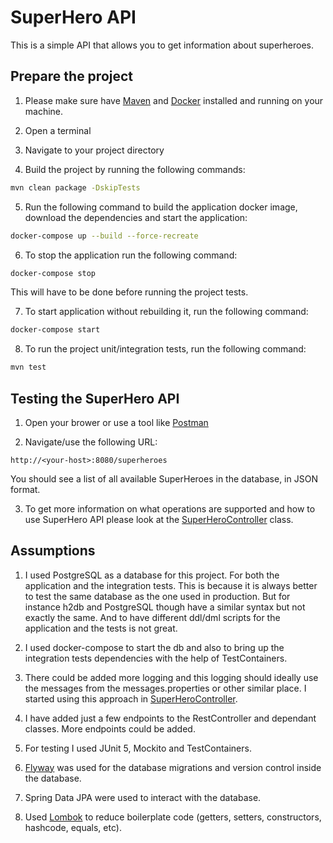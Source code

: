 # SuperHero API

This is a simple API that allows you to get information about superheroes.

## Prepare the project

1. Please make sure have [Maven](https://maven.apache.org/) and [Docker](https://www.docker.com/) installed and running on your machine.

2. Open a terminal

3. Navigate to your project directory

4. Build the project by running the following commands:

```bash
mvn clean package -DskipTests
```

5. Run the following command to build the application docker image, download the dependencies and start the application:

```bash
docker-compose up --build --force-recreate
```

6. To stop the application run the following command:

```bash
docker-compose stop
```
This will have to be done before running the project tests.

7. To start application without rebuilding it, run the following command:

```bash
docker-compose start
```

8. To run the project unit/integration tests, run the following command:

```bash
mvn test
```

## Testing the SuperHero API

1. Open your brower or use a tool like [Postman](https://www.postman.com/)

2. Navigate/use the following URL:

```
http://<your-host>:8080/superheroes
```

You should see a list of all available SuperHeroes in the database, in JSON format.

3. To get more information on what operations are supported and how to use SuperHero API please look at the [SuperHeroController](src/main/java/com/example/heroapi/controller/SuperHeroController.java) class.

## Assumptions

1. I used PostgreSQL as a database for this project. For both the application and the integration tests. This is because it is always better to test the same database as the one used in production. But for instance h2db and PostgreSQL though have a similar syntax but not exactly the same. And to have different ddl/dml scripts for the application and the tests is not great.

2. I used docker-compose to start the db and also to bring up the integration tests dependencies with the help of TestContainers.

3. There could be added more logging and this logging should ideally use the messages from the messages.properties or other similar place. I started using this approach in [SuperHeroController](src/main/java/com/example/heroapi/controller/SuperHeroController.java).

4. I have added just a few endpoints to the RestController and dependant classes. More endpoints could be added.

5. For testing I used JUnit 5, Mockito and TestContainers.

6. [Flyway](https://flywaydb.org/) was used for the database migrations and version control inside the database.

7. Spring Data JPA were used to interact with the database.

8. Used [Lombok](https://projectlombok.org/) to reduce boilerplate code (getters, setters, constructors, hashcode, equals, etc).